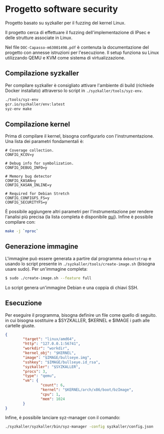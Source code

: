 # Progetto software security
Progetto basato su syzkaller per il fuzzing del kernel Linux.

Il progetto cerca di effettuare il fuzzing dell'implementazione 
di IPsec e delle strutture associate in Linux.

Nel file `DOC-Capasso-m63001498.pdf` è contenuta la documentazione 
del progetto con annesse istruzioni per l'esecuzione. Il setup 
funziona su Linux utilizzando QEMU e KVM come sistema di virtualizzazione.

## Compilazione syzkaller
Per compilare syzkaller è consigliato attivare l'ambiente di build 
(richiede Docker installato) attraverso lo script in 
`./syzkaller/tools/syz-env`.

```sh 
./tools/syz-env
gcr.io/syzkaller/env:latest
syz-env make
```

## Compilazione kernel
Prima di compilare il kernel, bisogna configurarlo con l'instrumentazione. 
Una lista dei parametri fondamentali è:

```
# Coverage collection.
CONFIG_KCOV=y

# Debug info for symbolization.
CONFIG_DEBUG_INFO=y

# Memory bug detector
CONFIG_KASAN=y
CONFIG_KASAN_INLINE=y

# Required for Debian Stretch
CONFIG_CONFIGFS_FS=y
CONFIG_SECURITYFS=y
```

È possibile aggiungere altri parametri per l'instrumentazione per rendere l'analisi più
precisa (la lista completa è disponibile 
[qui](https://github.com/google/syzkaller/blob/master/docs/linux/kernel_configs.md)).
Infine è possibile compilare con:
```sh 
make -j `nproc`
```

## Generazione immagine
L'immagine può essere generata a partire dal programma `debootstrap` e usando 
lo script presente in `./syzkaller/tools/create-image.sh` (bisogna usare sudo). 
Per un'immagine completa:
```sh 
$ sudo ./create-image.sh --feature full
```
Lo script genera un'immagine Debian e una coppia di chiavi SSH.

## Esecuzione
Per eseguire il programma, bisogna definire un file come quello di seguito.
in cui bisogna sostituire a $SYZKALLER, $KERNEL e $IMAGE i path alle cartelle giuste.
```json
{
        "target": "linux/amd64",
        "http": "127.0.0.1:56741",
        "workdir": "workdir",
        "kernel_obj": "$KERNEL",
        "image": "$IMAGE/bullseye.img",
        "sshkey": "$IMAGE/bullseye.id_rsa",
        "syzkaller": "$SYZKALLER",
        "procs": 3,
        "type": "qemu",
        "vm": {
                "count": 6,
                "kernel": "$KERNEL/arch/x86/boot/bzImage",
                "cpu": 1,
                "mem": 1024
        }
}
```

Infine, è possibile lanciare syz-manager con il comando:
```sh 
./syzkaller/syzkaller/bin/syz-manager -config syzkaller/config.json

```

